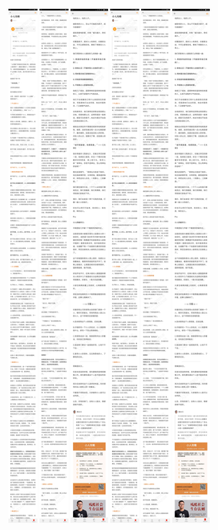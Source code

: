 ![](../../images/2017年04月/GX0427小人攻略.jpg)
![](../../images/2017年04月/GX0427小人攻略2.jpg)
![](../../images/2017年04月/GX0427小人攻略3.jpg)
![](../../images/2017年04月/GX0427小人攻略.jpg)
![](../../images/2017年04月/GX0427小人攻略2.jpg)
![](../../images/2017年04月/GX0427小人攻略3.jpg)
